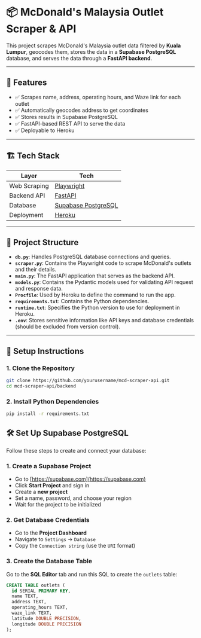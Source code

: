 # 📦 McDonald's Malaysia Outlet Scraper & API

This project scrapes McDonald's Malaysia outlet data filtered by **Kuala Lumpur**, geocodes them, stores the data in a **Supabase PostgreSQL** database, and serves the data through a **FastAPI backend**.

---

## 🚀 Features

- ✅ Scrapes name, address, operating hours, and Waze link for each outlet
- ✅ Automatically geocodes address to get coordinates
- ✅ Stores results in Supabase PostgreSQL
- ✅ FastAPI-based REST API to serve the data
- ✅ Deployable to Heroku

---

## 🏗️ Tech Stack

| Layer        | Tech                                         |
| ------------ | -------------------------------------------- |
| Web Scraping | [Playwright](https://playwright.dev/python/) |
| Backend API  | [FastAPI](https://fastapi.tiangolo.com/)     |
| Database     | [Supabase PostgreSQL](https://supabase.com/) |
| Deployment   | [Heroku](https://www.heroku.com/)            |

---

## 📁 Project Structure

- **`db.py`**: Handles PostgreSQL database connections and queries.
- **`scraper.py`**: Contains the Playwright code to scrape McDonald's outlets and their details.
- **`main.py`**: The FastAPI application that serves as the backend API.
- **`models.py`**: Contains the Pydantic models used for validating API request and response data.
- **`Procfile`**: Used by Heroku to define the command to run the app.
- **`requirements.txt`**: Contains the Python dependencies.
- **`runtime.txt`**: Specifies the Python version to use for deployment in Heroku.
- **`.env`**: Stores sensitive information like API keys and database credentials (should be excluded from version control).

---

## 🧰 Setup Instructions

### 1. Clone the Repository

```bash
git clone https://github.com/yourusername/mcd-scraper-api.git
cd mcd-scraper-api/backend
```

### 2. Install Python Dependencies

```bash
pip install -r requirements.txt
```

## 🛠️ Set Up Supabase PostgreSQL

Follow these steps to create and connect your database:

### 1. Create a Supabase Project

- Go to [https://supabase.com](https://supabase.com)
- Click **Start Project** and sign in
- Create a **new project**
- Set a name, password, and choose your region
- Wait for the project to be initialized

### 2. Get Database Credentials

- Go to the **Project Dashboard**
- Navigate to `Settings` → `Database`
- Copy the `Connection string` (use the `URI` format)

### 3. Create the Database Table

Go to the **SQL Editor** tab and run this SQL to create the `outlets` table:

```sql
CREATE TABLE outlets (
  id SERIAL PRIMARY KEY,
  name TEXT,
  address TEXT,
  operating_hours TEXT,
  waze_link TEXT,
  latitude DOUBLE PRECISION,
  longitude DOUBLE PRECISION
);
```
